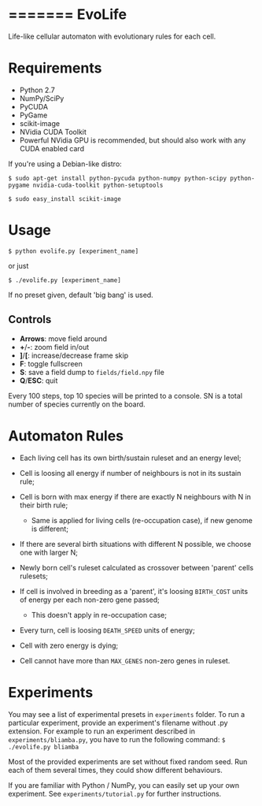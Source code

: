 =======
EvoLife
=======

Life-like cellular automaton with evolutionary rules for each cell.

Requirements
============

- Python 2.7
- NumPy/SciPy
- PyCUDA
- PyGame
- scikit-image
- NVidia CUDA Toolkit
- Powerful NVidia GPU is recommended, but should also work with any CUDA enabled card

If you're using a Debian-like distro:

``$ sudo apt-get install python-pycuda python-numpy python-scipy python-pygame nvidia-cuda-toolkit python-setuptools``

``$ sudo easy_install scikit-image``

Usage
=====

``$ python evolife.py [experiment_name]``

or just

``$ ./evolife.py [experiment_name]``

If no preset given, default 'big bang' is used.

Controls
--------

- **Arrows**:	move field around
- **+**/**-**:	zoom field in/out
- **]**/**[**:	increase/decrease frame skip
- **F**:	toggle fullscreen
- **S**:	save a field dump to `fields/field.npy` file
- **Q**/**ESC**:	quit

Every 100 steps, top 10 species will be printed to a console. SN is a total number of species currently on the board.

Automaton Rules
===============

- Each living cell has its own birth/sustain ruleset and an energy level;
- Cell is loosing all energy if number of neighbours is not in its sustain rule;
- Cell is born with max energy if there are exactly N neighbours with N in their birth rule;

  - Same is applied for living cells (re-occupation case), if new genome is different;

- If there are several birth situations with different N possible, we choose one with larger N;
- Newly born cell's ruleset calculated as crossover between 'parent' cells rulesets;
- If cell is involved in breeding as a 'parent', it's loosing `BIRTH_COST` units of energy per each non-zero gene passed;

  - This doesn't apply in re-occupation case;

- Every turn, cell is loosing `DEATH_SPEED` units of energy;
- Cell with zero energy is dying;
- Cell cannot have more than `MAX_GENES` non-zero genes in ruleset.

Experiments
===========

You may see a list of experimental presets in `experiments` folder. To run a particular experiment, provide an experiment's filename without .py extension. For example to run an experiment described in ``experiments/bliamba.py``, you have to run the following command:
``$ ./evolife.py bliamba``

Most of the provided experiments are set without fixed random seed. Run each of them several times, they could show different behaviours. 

If you are familiar with Python / NumPy, you can easily set up your own experiment. See ``experiments/tutorial.py`` for further instructions.
